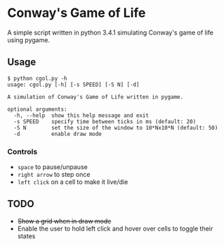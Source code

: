 # Conway's Game of Life

A simple script written in python 3.4.1 simulating Conway's game of life using pygame.

## Usage

```
$ python cgol.py -h
usage: cgol.py [-h] [-s SPEED] [-S N] [-d]

A simulation of Conway's Game of Life written in pygame.

optional arguments:
  -h, --help  show this help message and exit
  -s SPEED    specify time between ticks in ms (default: 20)
  -S N        set the size of the window to 10*Nx10*N (default: 50)
  -d          enable draw mode
```

### Controls
- `space` to pause/unpause
- `right arrow` to step once
- `left click` on a cell to make it live/die

## TODO

- ~~Show a grid when in draw mode~~
- Enable the user to hold left click and hover over cells to toggle their states
